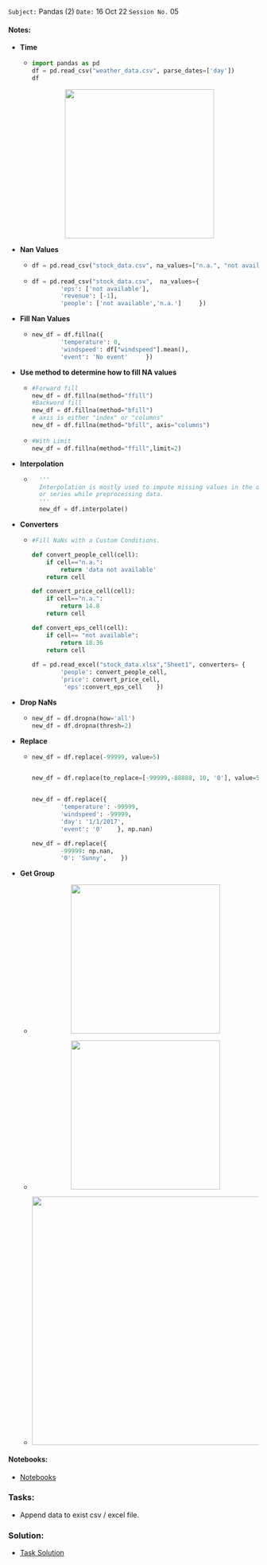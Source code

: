 `Subject:` Pandas (2)
 `Date:` 16 Oct 22 `Session No.` 05

#### Notes:

- **Time**

  - ```python
    import pandas as pd
    df = pd.read_csv("weather_data.csv", parse_dates=['day'])
    df
    ```

  <p align="center"><img src='https://i.imgur.com/gbLphow.jpeg' width="300"/>
  
- **Nan Values**

  - ```python
    df = pd.read_csv("stock_data.csv", na_values=["n.a.", "not available"]) 
    ```
  
  - ```python
    df = pd.read_csv("stock_data.csv",  na_values={
            'eps': ['not available'],
            'revenue': [-1],
            'people': ['not available','n.a.']     })
    ```
- **Fill Nan Values**
  
  - ```python
    new_df = df.fillna({
            'temperature': 0,
            'windspeed': df["windspeed"].mean(),
            'event': 'No event'     })
    ```


- **Use method to determine how to fill NA values**

  - ```python
    #Forward fill
    new_df = df.fillna(method="ffill")
    #Backword fill
    new_df = df.fillna(method="bfill")
    # axis is either "index" or "columns"
    new_df = df.fillna(method="bfill", axis="columns") 
    ```

  - ```python
    #With Limit
    new_df = df.fillna(method="ffill",limit=2)
    ```
  
- **Interpolation**


    - ```python
        '''
        Interpolation is mostly used to impute missing values in the dataframe 
        or series while preprocessing data.
        '''
        new_df = df.interpolate()
        ```


- **Converters**

  - ```python
    #Fill NaNs with a Custom Conditions.
    
    def convert_people_cell(cell):
        if cell=="n.a.":
            return 'data not available'
        return cell
    
    def convert_price_cell(cell):
        if cell=="n.a.":
            return 14.8
        return cell
    
    def convert_eps_cell(cell):
        if cell== "not available":
            return 18.36
        return cell
        
    df = pd.read_excel("stock_data.xlsx","Sheet1", converters= {
            'people': convert_people_cell,
            'price': convert_price_cell,
             'eps':convert_eps_cell    })
    ```
  
- **Drop NaNs**

  - ```python
    new_df = df.dropna(how='all')
    new_df = df.dropna(thresh=2) 
    ```
  
- **Replace**

  - ```python
    new_df = df.replace(-99999, value=5)
    
    
    new_df = df.replace(to_replace=[-99999,-88888, 10, '0'], value=5)
    
    
    new_df = df.replace({
            'temperature': -99999,
            'windspeed': -99999,
            'day': '1/1/2017',
            'event': '0'    }, np.nan)
    
    new_df = df.replace({
            -99999: np.nan,
            '0': 'Sunny',    })
    ```
  
 - **Get Group**


      - <p align="center"><img src='https://i.imgur.com/mZN46fX.jpeg' width="300"/>


      - <p align="center"><img src='https://i.imgur.com/tTZ6jYY.jpeg' width="300"/>

   - <p align="center"><img src='https://i.imgur.com/FaDCSyb.jpeg' width="500"/>

#### Notebooks:

- [Notebooks](https://github.com/AhmedUZaki/INSTANT-AI/tree/main/Track%203_Data%20Analysis/Session%2005/Notebooks)

### Tasks:

- Append data to exist csv / excel file.

### Solution:

- [Task Solution](https://github.com/AhmedUZaki/INSTANT-AI/tree/main/Track%203_Data%20Analysis/Session%2005/Task%20Solution)

